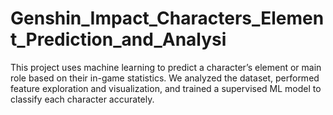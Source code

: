 # Genshin_Impact_Characters_Element_Prediction_and_Analysi
This project uses machine learning to predict a character’s element or main role based on their in-game statistics. We analyzed the dataset, performed feature exploration and visualization, and trained a supervised ML model to classify each character accurately.
